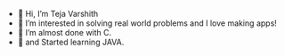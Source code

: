 - 👋 Hi, I’m Teja Varshith
- 👀 I’m interested in solving real world problems and I love making apps!
- 🌱 I’m almost done with C.
- 🔮 and Started learning JAVA.
<!---
Teja-png279/Teja-png279 is a ✨ special ✨ repository because its `README.md` (this file) appears on your GitHub profile.
You can click the Preview link to take a look at your changes.
--->
